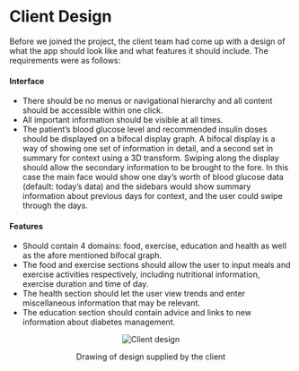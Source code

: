 # Client Design

Before we joined the project, the client team had come up with a design of what the app should look like and what features it should include.  The requirements were as follows:

#### Interface
* There should be no menus or navigational hierarchy and all content should be accessible within one click.
* All important information should be visible at all times.
* The patient’s blood glucose level and recommended insulin doses should be displayed on a bifocal display graph. A bifocal display         is a way of showing one set of information in detail, and a second set in summary for context using a 3D transform. Swiping along         the display should allow the secondary information to be brought to the fore. In this case the main face would show one day’s             worth of blood glucose data (default: today’s data) and the sidebars would show summary information about previous days for               context, and the user could swipe through the days.

#### Features
* Should contain 4 domains: food, exercise, education and health as well as the afore mentioned bifocal graph. 
* The food and exercise sections should allow the user to input meals and exercise activities respectively, including nutritional           information, exercise duration and time of day.
* The health section should let the user view trends and enter miscellaneous information that may be relevant.
* The education section should contain advice and links to new information about diabetes management.

<p align="center">
	<img src="https://github.com/danwells96/ARISES/blob/master/DocFiles/img/client%20design.png" alt="Client design"/>
</p>
<p align="center">
	Drawing of design supplied by the client
</p>
